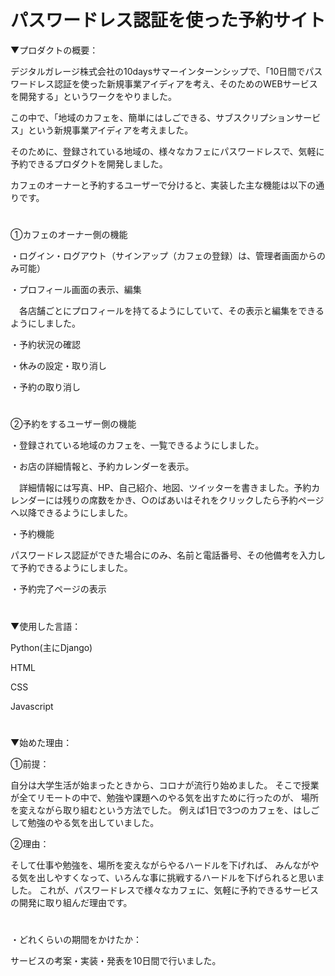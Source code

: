 # パスワードレス認証を使った予約サイト
▼プロダクトの概要：

デジタルガレージ株式会社の10daysサマーインターンシップで、「10日間でパスワードレス認証を使った新規事業アイディアを考え、そのためのWEBサービスを開発する」というワークをやりました。


この中で、「地域のカフェを、簡単にはしごできる、サブスクリプションサービス」という新規事業アイディアを考えました。


そのために、登録されている地域の、様々なカフェにパスワードレスで、気軽に予約できるプロダクトを開発しました。


カフェのオーナーと予約するユーザーで分けると、実装した主な機能は以下の通りです。  

#
 
①カフェのオーナー側の機能

・ログイン・ログアウト（サインアップ（カフェの登録）は、管理者画面からのみ可能）

・プロフィール画面の表示、編集

　各店舗ごとにプロフィールを持てるようにしていて、その表示と編集をできるようにしました。

・予約状況の確認

・休みの設定・取り消し

・予約の取り消し
#

②予約をするユーザー側の機能


・登録されている地域のカフェを、一覧できるようにしました。


・お店の詳細情報と、予約カレンダーを表示。

　詳細情報には写真、HP、自己紹介、地図、ツイッターを書きました。予約カレンダーには残りの席数をかき、○のばあいはそれをクリックしたら予約ページへ以降できるようにしました。
 
 
 ・予約機能　
  
  パスワードレス認証ができた場合にのみ、名前と電話番号、その他備考を入力して予約できるようにしました。
 
 
 ・予約完了ページの表示
#

▼使用した言語：

Python(主にDjango)

HTML

CSS

Javascript
#

▼始めた理由：

①前提：

自分は大学生活が始まったときから、コロナが流行り始めました。
そこで授業が全てリモートの中で、勉強や課題へのやる気を出すために行ったのが、
場所を変えながら取り組むという方法でした。
例えば1日で3つのカフェを、はしごして勉強のやる気を出していました。

②理由：

そして仕事や勉強を、場所を変えながらやるハードルを下げれば、
みんながやる気を出しやすくなって、いろんな事に挑戦するハードルを下げられると思いました。
これが、パスワードレスで様々なカフェに、気軽に予約できるサービスの開発に取り組んだ理由です。

#
・どれくらいの期間をかけたか：

サービスの考案・実装・発表を10日間で行いました。
